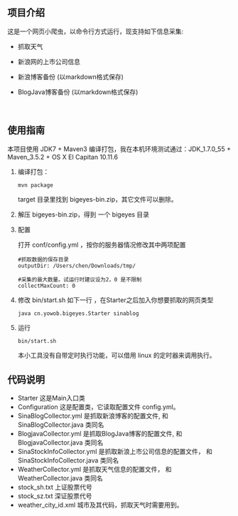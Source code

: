 ## 项目介绍

这是一个网页小爬虫，以命令行方式运行，现支持如下信息采集:

* 抓取天气

* 新浪网的上市公司信息

* 新浪博客备份 (以markdown格式保存)

* BlogJava博客备份 (以markdown格式保存) 

  ​

## 使用指南

本项目使用 JDK7 + Maven3  编译打包，我在本机环境测试通过：JDK_1.7.0_55 + Maven_3.5.2 + OS X EI Capitan 10.11.6

1. 编译打包：

   ```
   mvn package
   ```

   target 目录里找到 bigeyes-bin.zip，其它文件可以删除。


2. 解压 bigeyes-bin.zip，得到 一个 bigeyes 目录

3. 配置

   打开 conf/config.yml ，按你的服务器情况修改其中两项配置

   ```
   #抓取数据的保存目录
   outputDir: /Users/chen/Downloads/tmp/

   #采集的最大数量。试运行时建议设为2，0 是不限制
   collectMaxCount: 0
   ```

4. 修改 bin/start.sh 如下一行 ，在Starter之后加入你想要抓取的网页类型

   ```
   java cn.yowob.bigeyes.Starter sinablog
   ```

5. 运行

   ```
   bin/start.sh
   ```

   本小工具没有自带定时执行功能，可以借用 linux 的定时器来调用执行。



## 代码说明

* Starter   这是Main入口类
* Configuration   这是配置类，它读取配置文件 config.yml。   
* SinaBlogCollector.yml 是抓取新浪博客的配置文件, 和 SinaBlogCollector.java 类同名
* BlogjavaCollector.yml 是抓取BlogJava博客的配置文件, 和 BlogjavaCollector.java 类同名
* SinaStockInfoCollector.yml  是抓取新浪上市公司信息的配置文件， 和 SinaStockInfoCollector.java 类同名
* WeatherCollector.yml 是抓取天气信息的配置文件， 和 WeatherCollector.java 类同名
* stock_sh.txt  上证股票代号
* stock_sz.txt  深证股票代号
* weather_city_id.xml    城市及其代码，抓取天气时需要用到。








